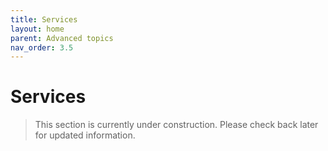 ```yaml
---
title: Services
layout: home
parent: Advanced topics
nav_order: 3.5
---
```


# Services

> This section is currently under construction. Please check back later for updated information.